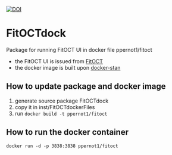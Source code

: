 [![DOI](https://zenodo.org/badge/282165832.svg)](https://zenodo.org/badge/latestdoi/282165832)

# FitOCTdock
Package for running FitOCT UI in docker file ppernot1/fitoct

+ the FitOCT UI is issued from [FitOCT](https://github.com/ppernot/FitOCT)    
+ the docker image is built upon [docker-stan](https://github.com/jrnold/docker-stan)

## How to update package and docker image 
1. generate source package FitOCTdock    
2. copy it in inst/FitOCTdockerFiles    
3. run `docker build -t ppernot1/fitoct`


## How to run the docker container
`docker run -d -p 3838:3838 ppernot1/fitoct`
